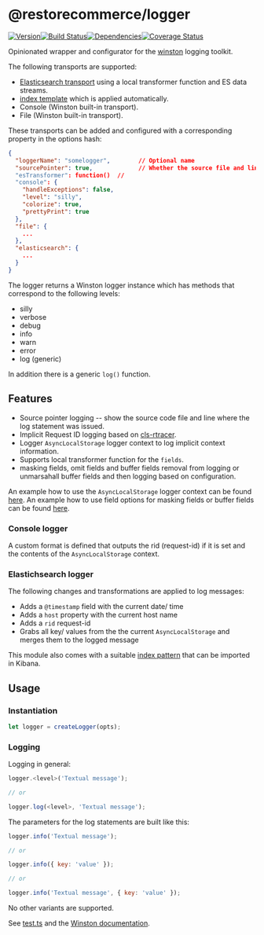 # @restorecommerce/logger

[![Version][version]](https://www.npmjs.com/package/@restorecommerce/logger)[![Build Status][build]](https://travis-ci.org/restorecommerce/logger?branch=master)[![Dependencies][depend]](https://david-dm.org/restorecommerce/logger)[![Coverage Status][cover]](https://coveralls.io/github/restorecommerce/logger?branch=master)

[version]: http://img.shields.io/npm/v/@restorecommerce/logger.svg?style=flat-square
[build]: http://img.shields.io/travis/restorecommerce/logger/master.svg?style=flat-square
[depend]: https://img.shields.io/david/restorecommerce/logger.svg?style=flat-square
[cover]: http://img.shields.io/coveralls/restorecommerce/logger/master.svg?style=flat-square

Opinionated wrapper and configurator for the
[winston](https://github.com/winstonjs/winston) logging toolkit.

The following transports are supported:

- [Elasticsearch transport](https://github.com/vanthome/winston-elasticsearch) using a local transformer function and ES data streams.
- [index template](elasticsearch-index-template.json) which is applied automatically.
- Console (Winston built-in transport).
- File (Winston built-in transport).

These transports can be added and configured with a corresponding property in
the options hash:

```json
{
  "loggerName": "somelogger",        // Optional name
  "sourcePointer": true,             // Whether the source file and line where the log statement was issued should be logged [default: `false`]
  "esTransformer": function()  //
  "console": {
    "handleExceptions": false,
    "level": "silly",
    "colorize": true,
    "prettyPrint": true
  },
  "file": {
    ...
  },
  "elasticsearch": {
    ...
  }
}
```

The logger returns a Winston logger instance which has methods that correspond
to the following levels:

- silly
- verbose
- debug
- info
- warn
- error
- log (generic)

In addition there is a generic `log()` function.

## Features

- Source pointer logging -- show the source code file and line where the log statement was issued.
- Implicit Request ID logging based on [cls-rtracer](https://github.com/puzpuzpuz/cls-rtracer).
- Logger `AsyncLocalStorage` logger context to log implicit context information.
- Supports local transformer function for the `fields`.
- masking fields, omit fields and buffer fields removal from logging or unmarsahall buffer fields and then logging based on configuration.

An example how to use the `AsyncLocalStorage` logger context can be found [here](test/test.js#L4-L11).
An example how to use field options for masking fields or buffer fields can be found [here](test/test.js#L30-L35).

### Console logger

A custom format is defined that outputs the rid (request-id) if it is set
and the contents of the `AsyncLocalStorage` context.

### Elastichsearch logger

The following changes and transformations are applied to log messages:

- Adds a `@timestamp` field with the current date/ time
- Adds a `host` property with the current host name
- Adds a `rid` request-id
- Grabs all key/ values from the the current `AsyncLocalStorage` and merges them to the logged message

This module also comes with a suitable
[index pattern](kibana/Logs-Index-Pattern.ndjson) that can be imported in Kibana.

## Usage

### Instantiation

```js
let logger = createLogger(opts);
```

### Logging

Logging in general:

```js
logger.<level>('Textual message');

// or

logger.log(<level>, 'Textual message');
```

The parameters for the log statements are built like this:

```js
logger.info('Textual message');

// or

logger.info({ key: 'value' });

// or

logger.info('Textual message', { key: 'value' });
```

No other variants are supported.

See [test.ts](test/test.ts) and the
[Winston documentation](https://github.com/winstonjs/winston).
